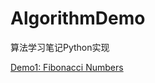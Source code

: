 # AlgorithmDemo
算法学习笔记Python实现

[Demo1: Fibonacci Numbers](https://github.com/Tonnywei/AlgorithmDemo/tree/master/src/fibonacciNumbers)